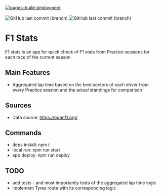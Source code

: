 [![pages-build-deployment](https://github.com/despolov/f1-stats/actions/workflows/pages/pages-build-deployment/badge.svg?branch=gh-pages)](https://github.com/despolov/f1-stats/actions/workflows/pages/pages-build-deployment) <br><br>
![GitHub last commit (branch)](https://img.shields.io/github/last-commit/despolov/f1-stats/main?label=main%20-%20last%20commit&labelColor=%233D464E&color=0C7EBF)
![GitHub last commit (branch)](https://img.shields.io/github/last-commit/despolov/f1-stats/gh-pages?label=gh%20page%20-%20last%20commit&labelColor=%233D464E&color=0C7EBF)

# F1 Stats

F1 stats is an app for quick check of F1 stats from Practice sessions for each race of the current season

## Main Features

- Aggregated lap time based on the best sectors of each driver from every Practice session and the actual standings for comparison

## Sources

- Data source: <https://openf1.org/>

## Commands

- deps install: npm i
- local run: npm run start
- app deploy: npm run deploy

## TODO

- add tests - and most importantly tests of the aggregated lap time logic
- implement Tyres route with its corresponding logic
